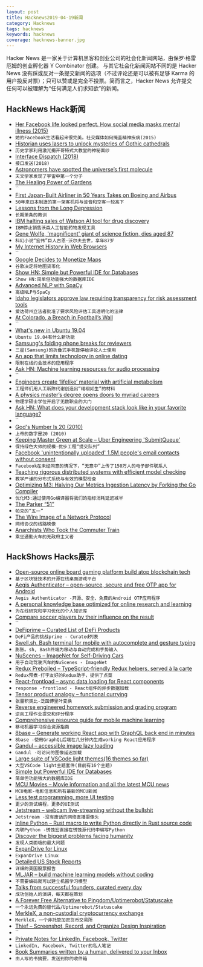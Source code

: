```yaml
---
layout: post
title: Hacknews2019-04-19新闻
category: Hacknews
tags: hacknews
keywords: hacknews
coverage: hacknews-banner.jpg
---
```


Hacker News 是一家关于计算机黑客和创业公司的社会化新闻网站，由保罗·格雷厄姆的创业孵化器 Y Combinator 创建。
与其它社会化新闻网站不同的是 Hacker News 没有踩或反对一条提交新闻的选项（不过评论还是可以被有足够 Karma 的用户投反对票）；只可以赞或是完全不投票。简而言之，Hacker News 允许提交任何可以被理解为“任何满足人们求知欲”的新闻。

## HackNews Hack新闻


- [Her Facebook life looked perfect. How social media masks mental illness (2015)](https://www.cbc.ca/news/trending/her-facebook-life-looked-perfect-madison-holleran-suicide-highlights-how-social-media-masks-mental-illness-1.3071302)
- `她的Facebook生活看起来很完美。社交媒体如何掩盖精神疾病(2015)`
- [Historian uses lasers to unlock mysteries of Gothic cathedrals](https://news.nationalgeographic.com/2015/06/150622-andrew-tallon-notre-dame-cathedral-laser-scan-art-history-medieval-gothic/)
- `历史学家利用激光揭开哥特式大教堂的神秘面纱`
- [Interface Dispatch (2018)](https://lukasatkinson.de/2018/interface-dispatch/)
- `接口发送(2018)`
- [Astronomers have spotted the universe’s first molecule](https://www.sciencemag.org/news/2019/04/astronomers-have-spotted-universe-s-first-molecule)
- `天文学家发现了宇宙中第一个分子`
- [The Healing Power of Gardens](https://www.nytimes.com/2019/04/18/opinion/sunday/oliver-sacks-gardens.html)
- ``
- [First Japan-Built Airliner in 50 Years Takes on Boeing and Airbus](https://www.bloomberg.com/news/articles/2019-04-17/first-japan-built-airliner-in-50-years-takes-on-boeing-airbus)
- `50年来日本制造的第一架客机将与波音和空客一较高下`
- [Lessons from the Long Depression](http://www.coppolacomment.com/2019/04/lessons-from-long-depression.html)
- `长期萧条的教训`
- [IBM halting sales of Watson AI tool for drug discovery](https://www.statnews.com/2019/04/18/ibm-halting-sales-of-watson-for-drug-discovery/)
- `IBM停止销售沃森人工智能药物发现工具`
- [Gene Wolfe, &#39;magnificent&#39; giant of science fiction, dies aged 87](https://www.theguardian.com/books/2019/apr/16/gene-wolfe-science-fiction-author-dies-aged-87)
- `科幻小说“宏伟”巨人吉恩·沃尔夫去世，享年87岁`
- [My Internet History in Web Browsers](https://www.willhallonline.co.uk/blog/2019-04-18-my-internet-history-in-web-browsers/)
- ``
- [Google Decides to Monetize Maps](https://adage.com/article/digital/google-flips-switch-its-next-big-money-maker-maps/2163976)
- `谷歌决定将地图货币化`
- [Show HN: Simple but Powerful IDE for Databases](https://www.sqlgate.com/)
- `Show HN:简单但功能强大的数据库IDE`
- [Advanced NLP with SpaCy](https://course.spacy.io/)
- `高级NLP与SpaCy`
- [Idaho legislators approve law requiring transparency for risk assessment tools](https://www.muckrock.com/news/archives/2019/mar/26/algorithms-idaho-bill-update/)
- `爱达荷州立法者批准了要求风险评估工具透明化的法律`
- [At Colorado, a Breach in Football’s Wall](https://www.nytimes.com/2019/04/18/sports/colorado-football.html)
- ``
- [What&#39;s new in Ubuntu 19.04](https://www.linuxuprising.com/2019/04/whats-new-in-ubuntu-1904-disco-dingo.html)
- `Ubuntu 19.04有什么新功能`
- [Samsung&#39;s folding phone breaks for reviewers](https://www.bbc.com/news/technology-47970788)
- `三星(Samsung)的折叠式手机暂停给评论人士使用`
- [An app that limits technology in online dating](https://singlespotapp.com/?id=4)
- `限制在线约会技术的应用程序`
- [Ask HN: Machine learning resources for audio processing](item?id=19681804)
- ``
- [Engineers create ‘lifelike’ material with artificial metabolism](https://news.cornell.edu/stories/2019/04/engineers-create-lifelike-material-artificial-metabolism)
- `工程师们用人工新陈代谢创造出“栩栩如生”的材料`
- [A physics master’s degree opens doors to myriad careers](https://physicstoday.scitation.org/doi/10.1063/PT.3.4180)
- `物理学硕士学位开启了无数职业的大门`
- [Ask HN: What does your development stack look like in your favorite language?](item?id=19680491)
- ``
- [God&#39;s Number Is 20 (2010)](https://cube20.org/)
- `上帝的数字是20 (2010)`
- [Keeping Master Green at Scale – Uber Engineering &#39;SubmitQueue&#39;](https://eng.uber.com/research/keeping-master-green-at-scale/)
- `保持绿色大师的规模-优步工程“提交队列”`
- [Facebook &#39;unintentionally uploaded&#39; 1.5M people&#39;s email contacts without consent](https://www.businessinsider.com/facebook-uploaded-1-5-million-users-email-contacts-without-permission-2019-4)
- `Facebook在未经同意的情况下，“无意中”上传了150万人的电子邮件联系人`
- [Teaching rigorous distributed systems with efficient model checking](https://blog.acolyer.org/2019/04/17/teaching-rigorous-distributed-systems-with-efficient-model-checking/)
- `教学严谨的分布式系统与有效的模型检查`
- [Optimizing M3: Halving Our Metrics Ingestion Latency by Forking the Go Compiler](https://eng.uber.com/optimizing-m3)
- `优化M3:通过使用Go编译器将我们的指标消耗延迟减半`
- [The Parker “51”](http://www.richardspens.com/ref/profiles/51.htm)
- `帕克的“五一”`
- [The Wire Image of a Network Protocol](https://tools.ietf.org/html/rfc8546)
- `网络协议的线路映像`
- [Anarchists Who Took the Commuter Train](https://longreads.com/2019/04/16/the-anarchists-who-took-the-commuter-train/)
- `乘坐通勤火车的无政府主义者`


## HackShows Hacks展示

- [ Open-source online board gaming platform build atop blockchain tech](https://apps.saito.network/arcade)
- `基于区块链技术的开源在线桌面游戏平台`
- [ Aegis Authenticator – open-source, secure and free OTP app for Android](https://github.com/beemdevelopment/Aegis)
- `Aegis Authenticator -开源、安全、免费的Android OTP应用程序`
- [ A personal knowledge base optimized for online research and learning](https://www.youtube.com/watch?v=-y46BSQxXUY&amp;feature=youtu.be)
- `为在线研究和学习优化的个人知识库`
- [ Compare soccer players by their influence on the result](https://kxrank.com/)
- ``
- [ DeFiprime – Curated List of DeFi Products](https://defiprime.com)
- `DeFi产品的挑战prime - Curated列表`
- [ Swell.sh, Bash terminal for mobile with autocomplete and gesture typing](https://github.com/wcchoi/swell.sh)
- `膨胀。sh, Bash终端为移动与自动完成和手势输入`
- [ NuScenes – ImageNet for Self-Driving Cars](https://scale.ai/blog/nuscenes#scale)
- `用于自动驾驶汽车的NuScenes - ImageNet`
- [ Redux Preboiled – TypeScript-friendly Redux helpers, served à la carte](https://github.com/denisw/redux-preboiled)
- `Redux预煮-打字友好的Redux助手，提供了点菜`
- [ React-frontload – async data loading for React components](https://github.com/davnicwil/react-frontload)
- `response -frontload - React组件的异步数据加载`
- [ Tensor product analogy – functional currying](https://jwkennington.com/blog/tensor-product-for-programmers/)
- `张量积类比-泛函傅里叶变换`
- [ Reverse engineered homework submission and grading program](https://github.com/brokencodebank/Berkeley-CS188-UofSC-CSCE580)
- `逆向工程作业提交和评分程序`
- [ Comprehensive resource guide for mobile machine learning](https://github.com/fritzlabs/Awesome-Mobile-Machine-Learning)
- `移动机器学习综合资源指南`
- [ 8base – Generate working React app with GraphQL back end in minutes](https://www.8base.com/generate)
- `8base -使用GraphQL后端在几分钟内生成working React应用程序`
- [ Gandul – accessible image lazy loading](https://github.com/alterebro/accessible-image-lazy-load)
- `Gandul -可访问的图像延迟加载`
- [ Large suite of VSCode light themes(16 themes so far)](https://marketplace.visualstudio.com/items?itemName=selfrefactor.Niketa-theme)
- `大型VSCode light主题套件(目前有16个主题)`
- [ Simple but Powerful IDE for Databases](https://www.sqlgate.com/)
- `简单但功能强大的数据库IDE`
- [ MCU Movies – Movie information and all the latest MCU news](https://mcumovies.com/)
- `MCU电影-电影信息和所有最新的MCU新闻`
- [ Less test programming, more UI testing](https://anwendo.com/)
- `更少的测试编程，更多的UI测试`
- [ Jetstream – webcam live-streaming without the bullshit](https://jetstream.club/)
- `Jetstream -没有废话的网络直播摄像头`
- [ Inline Python – Rust macro to write Python directly in Rust source code](https://docs.rs/inline-python/)
- `内联Python -锈蚀宏直接在锈蚀源代码中编写Python`
- [ Discover the biggest problems facing humanity](https://oravise.com/)
- `发现人类面临的最大问题`
- [ ExpanDrive for Linux](https://www.expandrive.com/expandrive-for-linux/)
- `ExpanDrive Linux`
- [ Detailed US Stock Reports](https://stockrow.com/AAPL)
- `详细的美国股票报告`
- [ MLJAR – build machine learning models without coding](https://mljar.com)
- `不需要编码就可以建立机器学习模型`
- [ Talks from successful founders, curated every day](https://opsimath.co/?ref=)
- `成功创始人的演讲，每天都在策划`
- [ A Forever Free Alternative to Pingdom/Uptimerobot/Statuscake](https://www.freshworks.com/website-monitoring/)
- `一个永远免费的替代品/Uptimerobot/Statuscake`
- [ MerkleX, a non-custodial cryptocurrency exchange](https://merklex.io/)
- `MerkleX，一个非托管加密货币交易所`
- [ Thief – Screenshot, Record, and Organize Design Inspiration](https://www.thief.design/)
- ``
- [ Private Notes for LinkedIn, Facebook, Twitter](https://chrome.google.com/webstore/detail/private-notes-for-linkedi/kaanknncpllnfglggklkilmmpiccdfem)
- `LinkedIn, Facebook, Twitter的私人笔记`
- [ Book Summaries written by a human, delivered to your Inbox](http://summa-rise.com)
- `由人写的书摘要，发送到你的收件箱`


